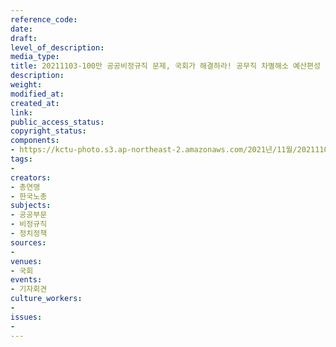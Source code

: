 ```yaml
---
reference_code: 
date: 
draft: 
level_of_description: 
media_type: 
title: 20211103-100만 공공비정규직 문제, 국회가 해결하라! 공무직 차별해소 예산편성 및 법제화 촉구 양대노총 기자회견
description: 
weight: 
modified_at: 
created_at: 
link: 
public_access_status: 
copyright_status: 
components:
- https://kctu-photo.s3.ap-northeast-2.amazonaws.com/2021년/11월/20211103-100만+공공비정규직+문제,+국회가+해결하라!+공무직+차별해소+예산편성+및+법제화+촉구+양대노총+기자회견/404423_63603_5431.jpg
tags:
- 
creators:
- 총연맹
- 한국노총
subjects:
- 공공부문
- 비정규직
- 정치정책
sources:
- 
venues:
- 국회
events:
- 기자회견
culture_workers:
- 
issues:
- 
---
```

